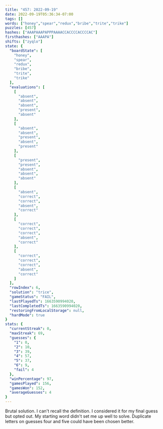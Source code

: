```yaml
---
title: "457: 2022-09-19"
date: 2022-09-19T05:36:34-07:00
tags: []
words: ["honey","spear","redux","bribe","trite","trike"]
puzzles: [457]
hashes: ["AAAPAAAPAPPPAAAACCACCCCACCCCAC"]
firsthashes: ["AAAPA"]
shifts: ["zyqlo"]
state: {
  "boardState": [
    "honey",
    "spear",
    "redux",
    "bribe",
    "trite",
    "trike"
  ],
  "evaluations": [
    [
      "absent",
      "absent",
      "absent",
      "present",
      "absent"
    ],
    [
      "absent",
      "absent",
      "present",
      "absent",
      "present"
    ],
    [
      "present",
      "present",
      "absent",
      "absent",
      "absent"
    ],
    [
      "absent",
      "correct",
      "correct",
      "absent",
      "correct"
    ],
    [
      "correct",
      "correct",
      "correct",
      "absent",
      "correct"
    ],
    [
      "correct",
      "correct",
      "correct",
      "absent",
      "correct"
    ]
  ],
  "rowIndex": 6,
  "solution": "trice",
  "gameStatus": "FAIL",
  "lastPlayedTs": 1663590994020,
  "lastCompletedTs": 1663590994020,
  "restoringFromLocalStorage": null,
  "hardMode": true
}
stats: {
  "currentStreak": 0,
  "maxStreak": 69,
  "guesses": {
    "1": 0,
    "2": 10,
    "3": 39,
    "4": 57,
    "5": 37,
    "6": 9,
    "fail": 4
  },
  "winPercentage": 97,
  "gamesPlayed": 156,
  "gamesWon": 152,
  "averageGuesses": 4
}
---
```


<!-- more -->
Brutal solution. I can't recall the definition. I considered it for my final guess but opted out. My starting word didn't set me up well to solve. Duplicate letters on guesses four and five could have been chosen better. 
